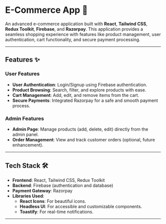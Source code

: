 # E-Commerce App 🛒

An advanced e-commerce application built with **React**, **Tailwind CSS**, **Redux Toolkit**, **Firebase**, and **Razorpay**. This application provides a seamless shopping experience with features like product management, user authentication, cart functionality, and secure payment processing.

---

## Features ✨

### User Features
- **User Authentication**: Login/Signup using Firebase authentication.
- **Product Browsing**: Search, filter, and explore products with ease.
- **Cart Management**: Add, edit, and remove items from the cart.
- **Secure Payments**: Integrated Razorpay for a safe and smooth payment process.

### Admin Features
- **Admin Page**: Manage products (add, delete, edit) directly from the admin panel.
- **Order Management**: View and track customer orders (optional, future enhancement).

---

## Tech Stack 🛠️

- **Frontend**: React, Tailwind CSS, Redux Toolkit
- **Backend**: Firebase (authentication and database)
- **Payment Gateway**: Razorpay
- **Libraries Used**:
  - **React Icons**: For beautiful icons.
  - **Headless UI**: For accessible and customizable components.
  - **Toastify**: For real-time notifications.

---
